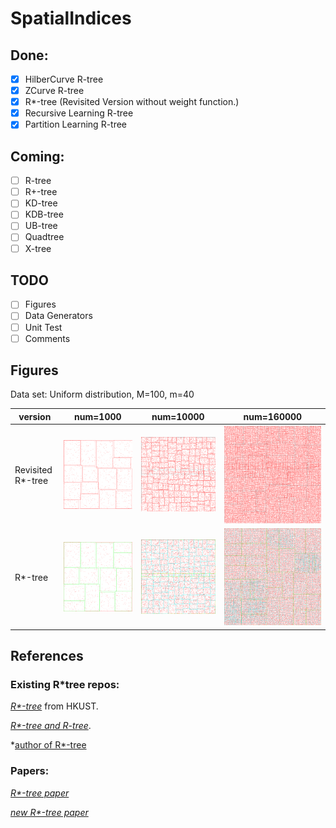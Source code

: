 # SpatialIndices

## Done:
- [x] HilberCurve R-tree
- [x] ZCurve R-tree
- [x] R*-tree (Revisited Version without weight function.)
- [x] Recursive Learning R-tree
- [x] Partition Learning R-tree

## Coming:
- [ ] R-tree
- [ ] R+-tree
- [ ] KD-tree
- [ ] KDB-tree
- [ ] UB-tree
- [ ] Quadtree
- [ ] X-tree

## TODO
- [ ] Figures
- [ ] Data Generators
- [ ] Unit Test
- [ ] Comments

## Figures

Data set: Uniform distribution, M=100, m=40

| version |  num=1000   | num=10000  | num=160000  |
| ---- |  ----  | ----  | ----  |
|Revisited R*-tree| ![R*-tree](doc/figs/rrstree_1000.png) | ![R*-tree](doc/figs/rrstree_10000.png) | ![R*-tree](doc/figs/rrstree_160000.png) |
|R*-tree| ![R*-tree](doc/figs/rstree_1000.png) | ![R*-tree](doc/figs/rstree_10000.png) | ![R*-tree](doc/figs/rstree_160000.png)|

## References

### Existing R*tree repos:

*[R*-tree](http://chorochronos.datastories.org/?q=node/43)* from HKUST.

*[R*-tree and R-tree](https://github.com/davidmoten/rtree)*.

*[author of R*-tree](https://www.uni-marburg.de/fb12/arbeitsgruppen/dbs/downloads)

### Papers:

*[R*-tree paper](https://infolab.usc.edu/csci587/Fall2019/papers/p322-beckmann.pdf)*

*[new R*-tree paper](http://citeseerx.ist.psu.edu/viewdoc/download?doi=10.1.1.367.7273&rep=rep1&type=pdf)*
